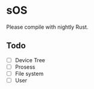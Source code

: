 # sOS

Please compile with nightly Rust.

## Todo

- [ ] Device Tree
- [ ] Prosess
- [ ] File system
- [ ] User
